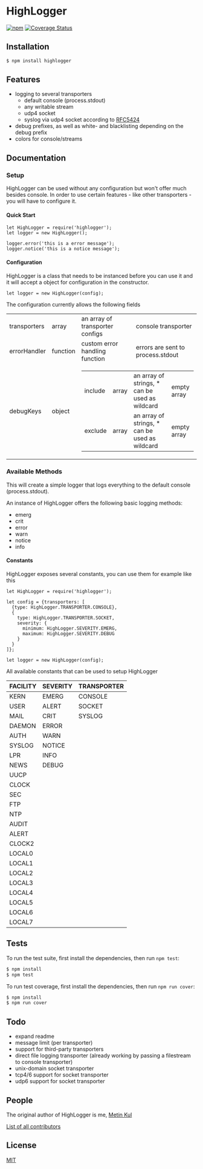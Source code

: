 # HighLogger

[![npm](https://img.shields.io/npm/v/highlogger.svg)](https://www.npmjs.com/package/highlogger)
[![Coverage Status](https://coveralls.io/repos/daddy-cool/highlogger/badge.svg?branch=master&service=github)](https://coveralls.io/github/daddy-cool/highlogger?branch=master)

## Installation

```bash
$ npm install highlogger
```

## Features

  * logging to several transporters
    * default console (process.stdout)
    * any writable stream
    * udp4 socket
    * syslog via udp4 socket according to [RFC5424](https://tools.ietf.org/html/rfc5424)
  * debug prefixes, as well as white- and blacklisting depending on the debug prefix
  * colors for console/streams

## Documentation

### Setup

HighLogger can be used without any configuration but won't offer much besides console.
In order to use certain features - like other transporters - you will have to configure it.

#### Quick Start

```node
let HighLogger = require('highlogger');
let logger = new HighLogger();

logger.error('this is a error message');
logger.notice('this is a notice message');
```

#### Configuration

HighLogger is a class that needs to be instanced before you can use it and it will accept a object for configuration in the constructor.
```node
let logger = new HighLogger(config);
```

The configuration currently allows the following fields

<table>

  <tr>
    <td>transporters</td>
    <td>array</td>
    <td>an array of transporter configs</td>
    <td>console transporter</td>
  </tr>

  <tr>
      <td>errorHandler</td>
      <td>function</td>
      <td>custom error handling function</td>
      <td>errors are sent to process.stdout</td>
    </tr>

  <tr>
    <td>debugKeys</td>
    <td>object</td>
    <td colspan="2">
      <table>
        <tr>
          <td>include</td>
          <td>array</td>
          <td>an array of strings, * can be used as wildcard</td>
          <td>empty array</td>
        </tr>
        <tr>
          <td>exclude</td>
          <td>array</td>
          <td>an array of strings, * can be used as wildcard</td>
          <td>empty array</td>
        </tr>
      </table
    </td>
  </tr>

</table>

### Available Methods

This will create a simple logger that logs everything to the default console (process.stdout).

An instance of HighLogger offers the following basic logging methods:

* emerg
* crit
* error
* warn
* notice
* info



#### Constants

HighLogger exposes several constants, you can use them for example like this

```node
let HighLogger = require('highlogger');

let config = {transporters: [
  {type: HighLogger.TRANSPORTER.CONSOLE},
  {
    type: HighLogger.TRANSPORTER.SOCKET,
    severity: {
      minimum: HighLogger.SEVERITY.EMERG,
      maximum: HighLogger.SEVERITY.DEBUG
    }
  }
]};

let logger = new HighLogger(config);
```


All available constants that can be used to setup HighLogger

FACILITY | SEVERITY  | TRANSPORTER
-------- | --------- | -----------
KERN     | EMERG     | CONSOLE
USER     | ALERT     | SOCKET
MAIL     | CRIT      | SYSLOG
DAEMON   | ERROR     |
AUTH     | WARN      |
SYSLOG   | NOTICE    |
LPR      | INFO      |
NEWS     | DEBUG     |
UUCP     |           |
CLOCK    |           |
SEC      |           |
FTP      |           |
NTP      |           |
AUDIT    |           |
ALERT    |           |
CLOCK2   |           |
LOCAL0   |           |
LOCAL1   |           |
LOCAL2   |           |
LOCAL3   |           |
LOCAL4   |           |
LOCAL5   |           |
LOCAL6   |           |
LOCAL7   |           |


## Tests

To run the test suite, first install the dependencies, then run `npm test`:

```bash
$ npm install
$ npm test
```

To run test coverage, first install the dependencies, then run `npm run cover`:

```bash
$ npm install
$ npm run cover
```

## Todo

  * expand readme
  * message limit (per transporter)
  * support for third-party transporters
  * direct file logging transporter (already working by passing a filestream to console transporter)
  * unix-domain socket transporter
  * tcp4/6 support for socket transporter
  * udp6 support for socket transporter

## People

The original author of HighLogger is me, [Metin Kul](https://github.com/daddy-cool)

[List of all contributors](https://github.com/daddy-cool/highlogger/graphs/contributors)

## License

[MIT](LICENSE)